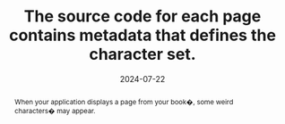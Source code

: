 ---
N: '225'
Rubrique: Structure et code
title: The source code for each page contains metadata that defines the character set.
abstract: When your application displays a page from your book�, some weird characters� may appear.
categories: ["Code and structure"]
agrege: O4225-E070
opquast: '4 225'
indiceebook: '70'
description: "Rule n° 070"
before: "069"
weight: "070"
after: "071"
actif: '1'
layout: rules
date: 2024-07-22
tags: ["display", ""]
objectif: ["Allow correct display of texts on pages"]
Meo: ["Include a metadata tag specifying the character set in each page header."]
Controle: ["Check the source code of the HTML page of the epub: The meta tag with the charset attribute must be defined and located in the head tag of the HTML page", "Epub Check will report in the event of absence or 'error."]
epubcheck: true
ace: false
humancheck: true
Source: ["Opquast"]
Referentiel: [""]
steps: ["", ""]
---